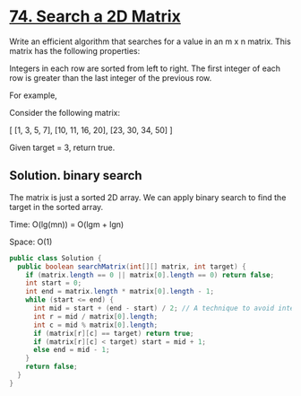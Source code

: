 # [74. Search a 2D Matrix](https://leetcode.com/problems/search-a-2d-matrix/)

Write an efficient algorithm that searches for a value in an m x n matrix. This matrix has the following properties:

Integers in each row are sorted from left to right.
The first integer of each row is greater than the last integer of the previous row.

For example,

Consider the following matrix:

[
  [1,   3,  5,  7],
  [10, 11, 16, 20],
  [23, 30, 34, 50]
]

Given target = 3, return true.

## Solution. binary search

The matrix is just a sorted 2D array. We can apply binary search to find the target in the sorted array.

Time: O(lg(mn)) = O(lgm + lgn)

Space: O(1)

```java
public class Solution {
  public boolean searchMatrix(int[][] matrix, int target) {
    if (matrix.length == 0 || matrix[0].length == 0) return false;
    int start = 0;
    int end = matrix.length * matrix[0].length - 1;
    while (start <= end) {
      int mid = start + (end - start) / 2; // A technique to avoid integer overflow if `start` and `end` are large positive integers
      int r = mid / matrix[0].length;
      int c = mid % matrix[0].length;
      if (matrix[r][c] == target) return true;
      if (matrix[r][c] < target) start = mid + 1;
      else end = mid - 1;
    }
    return false;
  }
}
```
